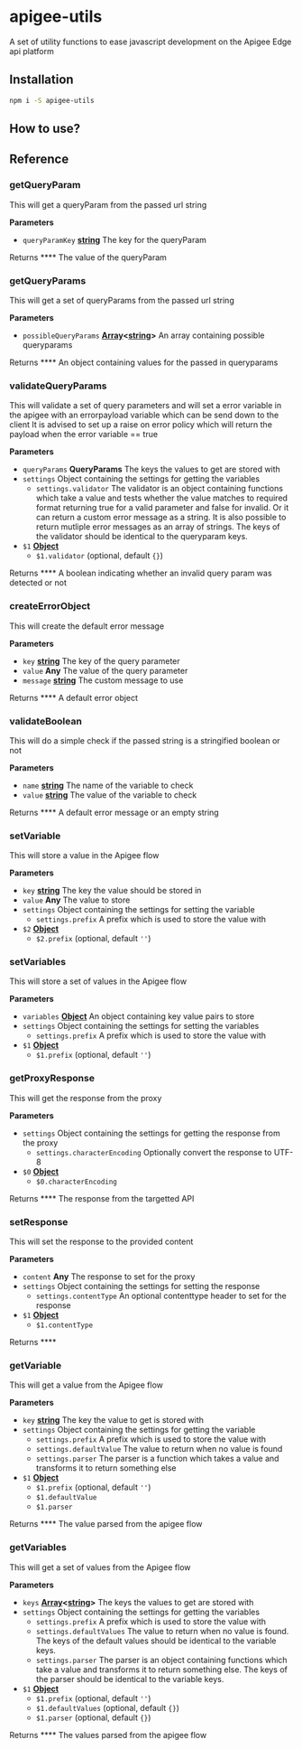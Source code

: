 # apigee-utils

A set of utility functions to ease javascript development on the Apigee Edge api platform

## Installation

```bash
npm i -S apigee-utils
```

## How to use?

## Reference

### getQueryParam

This will get a queryParam from the passed url string

**Parameters**

-   `queryParamKey` **[string](https://developer.mozilla.org/en-US/docs/Web/JavaScript/Reference/Global_Objects/String)** The key for the queryParam

Returns **** The value of the queryParam

### getQueryParams

This will get a set of queryParams from the passed url string

**Parameters**

-   `possibleQueryParams` **[Array](https://developer.mozilla.org/en-US/docs/Web/JavaScript/Reference/Global_Objects/Array)&lt;[string](https://developer.mozilla.org/en-US/docs/Web/JavaScript/Reference/Global_Objects/String)>** An array containing possible queryparams

Returns **** An object containing values for the passed in queryparams

### validateQueryParams

This will validate a set of query parameters and will set a error variable in the apigee with an errorpayload variable which can be send down to the client
It is advised to set up a raise on error policy which will return the payload when the error variable == true

**Parameters**

-   `queryParams` **QueryParams** The keys the values to get are stored with
-   `settings`  Object containing the settings for getting the variables
    -   `settings.validator`  The validator is an object containing functions which take a value and tests whether the value matches to required format returning true for a valid parameter and false for invalid. Or it can return a custom error message as a string. It is also possible to return mutliple error messages as an array of strings. The keys of the validator should be identical to the queryparam keys.
-   `$1` **[Object](https://developer.mozilla.org/en-US/docs/Web/JavaScript/Reference/Global_Objects/Object)** 
    -   `$1.validator`   (optional, default `{}`)

Returns **** A boolean indicating whether an invalid query param was detected or not

### createErrorObject

This will create the default error message

**Parameters**

-   `key` **[string](https://developer.mozilla.org/en-US/docs/Web/JavaScript/Reference/Global_Objects/String)** The key of the query parameter
-   `value` **Any** The value of the query parameter
-   `message` **[string](https://developer.mozilla.org/en-US/docs/Web/JavaScript/Reference/Global_Objects/String)** The custom message to use

Returns **** A default error object

### validateBoolean

This will do a simple check if the passed string is a stringified boolean or not

**Parameters**

-   `name` **[string](https://developer.mozilla.org/en-US/docs/Web/JavaScript/Reference/Global_Objects/String)** The name of the variable to check
-   `value` **[string](https://developer.mozilla.org/en-US/docs/Web/JavaScript/Reference/Global_Objects/String)** The value of the variable to check

Returns **** A default error message or an empty string

### setVariable

This will store a value in the Apigee flow

**Parameters**

-   `key` **[string](https://developer.mozilla.org/en-US/docs/Web/JavaScript/Reference/Global_Objects/String)** The key the value should be stored in
-   `value` **Any** The value to store
-   `settings`  Object containing the settings for setting the variable
    -   `settings.prefix`  A prefix which is used to store the value with
-   `$2` **[Object](https://developer.mozilla.org/en-US/docs/Web/JavaScript/Reference/Global_Objects/Object)** 
    -   `$2.prefix`   (optional, default `''`)

### setVariables

This will store a set of values in the Apigee flow

**Parameters**

-   `variables` **[Object](https://developer.mozilla.org/en-US/docs/Web/JavaScript/Reference/Global_Objects/Object)** An object containing key value pairs to store
-   `settings`  Object containing the settings for setting the variables
    -   `settings.prefix`  A prefix which is used to store the value with
-   `$1` **[Object](https://developer.mozilla.org/en-US/docs/Web/JavaScript/Reference/Global_Objects/Object)** 
    -   `$1.prefix`   (optional, default `''`)

### getProxyResponse

This will get the response from the proxy

**Parameters**

-   `settings`  Object containing the settings for getting the response from the proxy
    -   `settings.characterEncoding`  Optionally convert the response to UTF-8
-   `$0` **[Object](https://developer.mozilla.org/en-US/docs/Web/JavaScript/Reference/Global_Objects/Object)** 
    -   `$0.characterEncoding`  

Returns **** The response from the targetted API

### setResponse

This will set the response to the provided content

**Parameters**

-   `content` **Any** The response to set for the proxy
-   `settings`  Object containing the settings for setting the response
    -   `settings.contentType`  An optional contenttype header to set for the response
-   `$1` **[Object](https://developer.mozilla.org/en-US/docs/Web/JavaScript/Reference/Global_Objects/Object)** 
    -   `$1.contentType`  

Returns **** 

### getVariable

This will get a value from the Apigee flow

**Parameters**

-   `key` **[string](https://developer.mozilla.org/en-US/docs/Web/JavaScript/Reference/Global_Objects/String)** The key the value to get is stored with
-   `settings`  Object containing the settings for getting the variable
    -   `settings.prefix`  A prefix which is used to store the value with
    -   `settings.defaultValue`  The value to return when no value is found
    -   `settings.parser`  The parser is a function which takes a value and transforms it to return something else
-   `$1` **[Object](https://developer.mozilla.org/en-US/docs/Web/JavaScript/Reference/Global_Objects/Object)** 
    -   `$1.prefix`   (optional, default `''`)
    -   `$1.defaultValue`  
    -   `$1.parser`  

Returns **** The value parsed from the apigee flow

### getVariables

This will get a set of values from the Apigee flow

**Parameters**

-   `keys` **[Array](https://developer.mozilla.org/en-US/docs/Web/JavaScript/Reference/Global_Objects/Array)&lt;[string](https://developer.mozilla.org/en-US/docs/Web/JavaScript/Reference/Global_Objects/String)>** The keys the values to get are stored with
-   `settings`  Object containing the settings for getting the variables
    -   `settings.prefix`  A prefix which is used to store the value with
    -   `settings.defaultValues`  The value to return when no value is found. The keys of the default values should be identical to the variable keys.
    -   `settings.parser`  The parser is an object containing functions which take a value and transforms it to return something else. The keys of the parser should be identical to the variable keys.
-   `$1` **[Object](https://developer.mozilla.org/en-US/docs/Web/JavaScript/Reference/Global_Objects/Object)** 
    -   `$1.prefix`   (optional, default `''`)
    -   `$1.defaultValues`   (optional, default `{}`)
    -   `$1.parser`   (optional, default `{}`)

Returns **** The values parsed from the apigee flow
